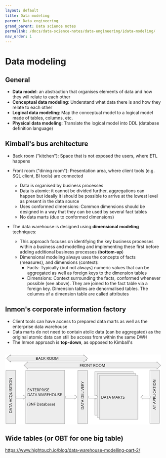 ```yaml
---
layout: default
title: Data modeling
parent: Data engineering
grand_parent: Data science notes
permalink: /docs/data-science-notes/data-engineering/1data-modeling/
nav_order: 1
---
```


# Data modeling

## General

- **Data model**: an abstraction that organises elements of data and how they will relate to each other
- **Conceptual data modeling**: Understand what data there is and how they relate to each other
- **Logical data modeling**: Map the conceptual model to a logical model made of tables, columns, etc. 
- **Physical data modeling**: Translate the logical model into DDL (database definition language)

## Kimball's bus architecture

* Back room ("kitchen"): Space that is not exposed the users, where ETL happens

* Front room ("dining room"): Presentation area, where client tools (e.g. SQL client, BI tools) are connected
  * Data is organised by business processes
  * Data is atomic: it cannot be divided further, aggregations can happen but ideally it ishould be possible to arrive at the lowest level as present in the data source
  * Uses conformed dimensions: Common dimensions should be designed in a way that they can be used by several fact tables
  * No data marts (due to conformed dimensions)

* The data warehouse is designed using **dimensional modeling** techniques:
  * This approach focuses on identifying the key business processes within a business and modelling and implementing these first before adding additional business processes (**bottom-up**)
  * Dimensional modeling always uses the concepts of facts (measures), and dimensions (context):
    * Facts: Typically (but not always) numeric values that can be aggregated as well as foreign keys to the dimension tables
    * Dimensions: Context surrounding the facts, conformed whenever possible (see above). They are joined to the fact table via a foreign key. Dimension tables are denormalised tables. The columns of a dimension table are called attributes

## Inmon's corporate information factory

* Client tools can have access to prepared data marts as well as the enterprise data warehouse
* Data marts do not need to contain atolic data (can be aggregated) as the original atomic data can still be access from within the same DWH
* The Inmon approach is **top-down**, as opposed to Kimball's

 ![inmon](../../../assets/inmon.png)

## Wide tables (or OBT for one big table)

https://www.hightouch.io/blog/data-warehouse-modelling-part-2/
